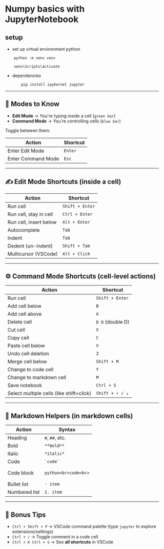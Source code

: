 # Numpy basics with JupyterNotebook 

## setup

- set up virtual environment python
```
    python -m venv venv

    venv\Scripts\activate
```

- dependencies
    ```
        pip install ipykernel jupyter
    ```



---

## 🧭 Modes to Know

* **Edit Mode** → You're typing inside a cell (`green bar`)
* **Command Mode** → You're controlling cells (`blue bar`)

Toggle between them:

| Action             | Shortcut |
| ------------------ | -------- |
| Enter Edit Mode    | `Enter`  |
| Enter Command Mode | `Esc`    |

---

## ✍️ Edit Mode Shortcuts (inside a cell)

| Action                 | Shortcut        |
| ---------------------- | --------------- |
| Run cell               | `Shift + Enter` |
| Run cell, stay in cell | `Ctrl + Enter`  |
| Run cell, insert below | `Alt + Enter`   |
| Autocomplete           | `Tab`           |
| Indent                 | `Tab`           |
| Dedent (un-indent)     | `Shift + Tab`   |
| Multicursor (VSCode)   | `Alt + Click`   |

---

## ⚙️ Command Mode Shortcuts (cell-level actions)

| Action                                   | Shortcut         |
| ---------------------------------------- | ---------------- |
| Run cell                                 | `Shift + Enter`  |
| Add cell below                           | `B`              |
| Add cell above                           | `A`              |
| Delete cell                              | `D D` (double D) |
| Cut cell                                 | `X`              |
| Copy cell                                | `C`              |
| Paste cell below                         | `V`              |
| Undo cell deletion                       | `Z`              |
| Merge cell below                         | `Shift + M`      |
| Change to code cell                      | `Y`              |
| Change to markdown cell                  | `M`              |
| Save notebook                            | `Ctrl + S`       |
| Select multiple cells (like shift+click) | `Shift + ↑ / ↓`  |

---

## 🧽 Markdown Helpers (in markdown cells)

| Action        | Syntax                          |
| ------------- | ------------------------------- |
| Heading       | `#`, `##`, etc.                 |
| Bold          | `**bold**`                      |
| Italic        | `*italic*`                      |
| Code          | `` `code` ``                    |
| Code block    | <pre>`python<br>code<br>`</pre> |
| Bullet list   | `- item`                        |
| Numbered list | `1. item`                       |

---

## 🧠 Bonus Tips

* `Ctrl + Shift + P` → VSCode command palette (type `jupyter` to explore extensions/settings)
* `Ctrl + /` → Toggle comment in a code cell
* `Ctrl + K Ctrl + S` → See **all shortcuts** in VSCode

